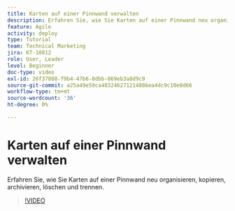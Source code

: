 ```yaml
---
title: Karten auf einer Pinnwand verwalten
description: Erfahren Sie, wie Sie Karten auf einer Pinnwand neu organisieren, kopieren, archivieren, löschen und trennen.
feature: Agile
activity: deploy
type: Tutorial
team: Technical Marketing
jira: KT-10812
role: User, Leader
level: Beginner
doc-type: video
exl-id: 26f37808-f9b4-47b6-8dbb-869eb3a8d9c9
source-git-commit: a25a49e59ca483246271214886ea4dc9c10e8d66
workflow-type: tm+mt
source-wordcount: '36'
ht-degree: 0%

---
```


# Karten auf einer Pinnwand verwalten

Erfahren Sie, wie Sie Karten auf einer Pinnwand neu organisieren, kopieren, archivieren, löschen und trennen.

>[!VIDEO](https://video.tv.adobe.com/v/346810)
